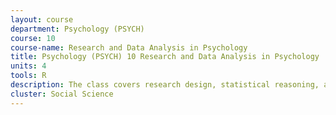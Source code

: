 ```yaml
---
layout: course 
department: Psychology (PSYCH)
course: 10
course-name: Research and Data Analysis in Psychology
title: Psychology (PSYCH) 10 Research and Data Analysis in Psychology
units: 4
tools: R
description: The class covers research design, statistical reasoning, and statistical methods appropriate for psychological research. Topics covered in research design include the scientific method, experimental versus correlational designs, controls and placebos, within and between subject designs and temporal or sequence effects. Topics covered in statistics include descriptive versus inferential statistics, linear regression and correlation and univariate statistical tests - t-test, one way and two-way ANOVA, chi-square test. The class also introduces non-parametric tests and modeling. Prospective Psychology majors need to take this course to be admitted to the major.
cluster: Social Science
---
```


